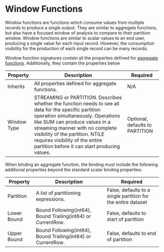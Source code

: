 # Window Functions

Window functions are functions which consume values from multiple records to produce a single output. They are similar to aggregate functions, but also have a focused window of analysis to compare to their partition window. Window functions are similar to scalar values to an end user, producing a single value for each input record. However, the consumption visibility for the production of each single record can be many records.



Window function signatures contain all the properties defined for [aggregate functions](aggregate_functions.md). Additionally, they contain the properties below

| Property    | Description                                                  | Required                        |
| ----------- | ------------------------------------------------------------ | ------------------------------- |
| Inherits    | All properties defined for aggregate functions.              | N/A                             |
| Window Type | STREAMING or PARTITION. Describes whether the function needs to see all data for the specific partition operation simultaneously. Operations like SUM can produce values in a streaming manner with no complete visibility of the partition. NTILE requires visibility of the entire partition before it can start producing values. | Optional, defaults to PARTITION |



When binding an aggregate function, the binding must include the following additional properties beyond the standard scalar binding properties:

| Property    | Description                                                  | Required                                                     |
| ----------- | ------------------------------------------------------------ | ------------------------------------------------------------ |
| Partition   | A list of partitioning expressions.                          | False, defaults to a single partition for the entire dataset |
| Lower Bound | Bound Following(int64), Bound Trailing(int64) or CurrentRow. | False, defaults to start of partition                        |
| Upper Bound | Bound Following(int64), Bound Trailing(int64) or CurrentRow. | False, defaults to end of partition                          |



